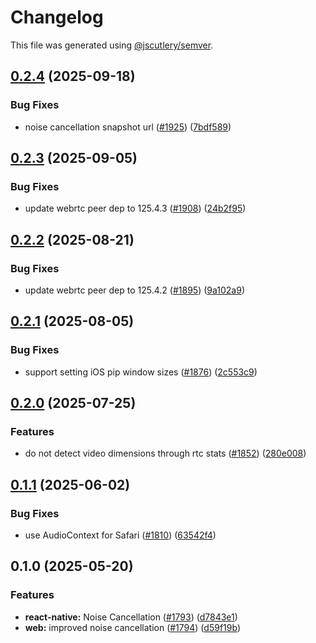 # Changelog

This file was generated using [@jscutlery/semver](https://github.com/jscutlery/semver).

## [0.2.4](https://github.com/GetStream/stream-video-js/compare/@stream-io/noise-cancellation-react-native-0.2.3...@stream-io/noise-cancellation-react-native-0.2.4) (2025-09-18)

### Bug Fixes

- noise cancellation snapshot url ([#1925](https://github.com/GetStream/stream-video-js/issues/1925)) ([7bdf589](https://github.com/GetStream/stream-video-js/commit/7bdf589e079f8d3f2836999781dbfa57be96cfa3))

## [0.2.3](https://github.com/GetStream/stream-video-js/compare/@stream-io/noise-cancellation-react-native-0.2.2...@stream-io/noise-cancellation-react-native-0.2.3) (2025-09-05)

### Bug Fixes

- update webrtc peer dep to 125.4.3 ([#1908](https://github.com/GetStream/stream-video-js/issues/1908)) ([24b2f95](https://github.com/GetStream/stream-video-js/commit/24b2f958f4430212116ddd78800a1ea71adbea4d))

## [0.2.2](https://github.com/GetStream/stream-video-js/compare/@stream-io/noise-cancellation-react-native-0.2.1...@stream-io/noise-cancellation-react-native-0.2.2) (2025-08-21)

### Bug Fixes

- update webrtc peer dep to 125.4.2 ([#1895](https://github.com/GetStream/stream-video-js/issues/1895)) ([9a102a9](https://github.com/GetStream/stream-video-js/commit/9a102a964d4b350eb9223272cfe294e4805c6533))

## [0.2.1](https://github.com/GetStream/stream-video-js/compare/@stream-io/noise-cancellation-react-native-0.2.0...@stream-io/noise-cancellation-react-native-0.2.1) (2025-08-05)

### Bug Fixes

- support setting iOS pip window sizes ([#1876](https://github.com/GetStream/stream-video-js/issues/1876)) ([2c553c9](https://github.com/GetStream/stream-video-js/commit/2c553c967b4ceedaf7209c1e98ab4c8025c84ca5))

## [0.2.0](https://github.com/GetStream/stream-video-js/compare/@stream-io/noise-cancellation-react-native-0.1.1...@stream-io/noise-cancellation-react-native-0.2.0) (2025-07-25)

### Features

- do not detect video dimensions through rtc stats ([#1852](https://github.com/GetStream/stream-video-js/issues/1852)) ([280e008](https://github.com/GetStream/stream-video-js/commit/280e0087d646188e71dec6e4d4e5e8b93878904d))

## [0.1.1](https://github.com/GetStream/stream-video-js/compare/@stream-io/noise-cancellation-react-native-0.1.0...@stream-io/noise-cancellation-react-native-0.1.1) (2025-06-02)

### Bug Fixes

- use AudioContext for Safari ([#1810](https://github.com/GetStream/stream-video-js/issues/1810)) ([63542f4](https://github.com/GetStream/stream-video-js/commit/63542f419efa475c7acf50f053621ace74a1eff4))

## 0.1.0 (2025-05-20)

### Features

- **react-native:** Noise Cancellation ([#1793](https://github.com/GetStream/stream-video-js/issues/1793)) ([d7843e1](https://github.com/GetStream/stream-video-js/commit/d7843e1a23e6f6a35d1c159438d09bdfd17450a5))
- **web:** improved noise cancellation ([#1794](https://github.com/GetStream/stream-video-js/issues/1794)) ([d59f19b](https://github.com/GetStream/stream-video-js/commit/d59f19b1ba1ff83fe5f024d783b868f4e98d3380))
